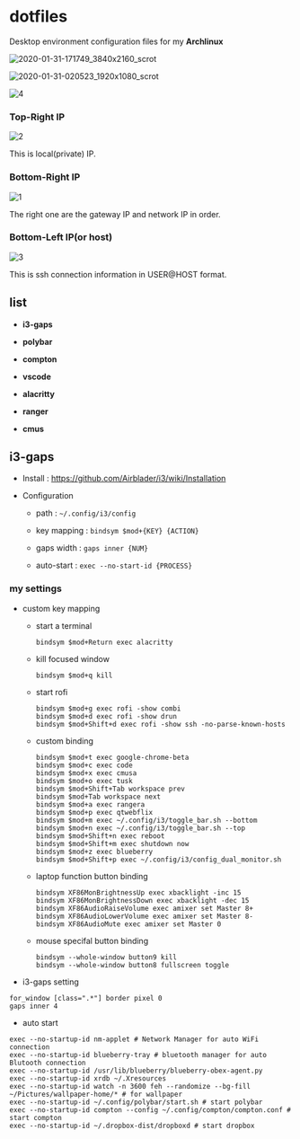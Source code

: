 # dotfiles 

Desktop environment configuration files for my **Archlinux**

![2020-01-31-171749_3840x2160_scrot](https://user-images.githubusercontent.com/16812446/73523207-aa62e580-444d-11ea-9ed6-6e82ab536bf2.png)

![2020-01-31-020523_1920x1080_scrot](https://user-images.githubusercontent.com/16812446/73472338-39301d80-43ce-11ea-9565-82c6da03eb75.png)

![4](https://user-images.githubusercontent.com/16812446/80850130-58e91300-8c55-11ea-9483-407c17e488f3.png)

### Top-Right IP

![2](https://user-images.githubusercontent.com/16812446/80850105-3e169e80-8c55-11ea-9a54-6442d4a4e2d0.png)

This is local(private) IP.

### Bottom-Right IP

![1](https://user-images.githubusercontent.com/16812446/80850109-48389d00-8c55-11ea-87c8-875221c53825.png)

The right one are the gateway IP and network IP in order.

### Bottom-Left IP(or host)

![3](https://user-images.githubusercontent.com/16812446/80850125-4ff84180-8c55-11ea-9d65-c1ecb1730fb8.png)

This is ssh connection information in USER@HOST format.

## list

- **i3-gaps**

- **polybar**

- **compton**

- **vscode**

- **alacritty**

- **ranger**

- **cmus**

## i3-gaps

- Install : https://github.com/Airblader/i3/wiki/Installation

- Configuration 

  - path : `~/.config/i3/config`

  - key mapping : `bindsym $mod+{KEY} {ACTION}`

  - gaps width : `gaps inner {NUM}`

  - auto-start : `exec --no-start-id {PROCESS}`

### my settings

- custom key mapping

  - start a terminal

    ```
    bindsym $mod+Return exec alacritty
    ```

  - kill focused window

    ```
    bindsym $mod+q kill
    ```

  - start rofi

    ```
    bindsym $mod+g exec rofi -show combi
    bindsym $mod+d exec rofi -show drun
    bindsym $mod+Shift+d exec rofi -show ssh -no-parse-known-hosts
    ```

  - custom binding

    ```
    bindsym $mod+t exec google-chrome-beta
    bindsym $mod+c exec code
    bindsym $mod+x exec cmusa
    bindsym $mod+o exec tusk
    bindsym $mod+Shift+Tab workspace prev
    bindsym $mod+Tab workspace next
    bindsym $mod+a exec rangera
    bindsym $mod+p exec qtwebflix
    bindsym $mod+m exec ~/.config/i3/toggle_bar.sh --bottom
    bindsym $mod+n exec ~/.config/i3/toggle_bar.sh --top
    bindsym $mod+Shift+n exec reboot
    bindsym $mod+Shift+m exec shutdown now
    bindsym $mod+z exec blueberry
    bindsym $mod+Shift+p exec ~/.config/i3/config_dual_monitor.sh
    ```

  - laptop function button binding

    ```
    bindsym XF86MonBrightnessUp exec xbacklight -inc 15
    bindsym XF86MonBrightnessDown exec xbacklight -dec 15
    bindsym XF86AudioRaiseVolume exec amixer set Master 8+
    bindsym XF86AudioLowerVolume exec amixer set Master 8-
    bindsym XF86AudioMute exec amixer set Master 0
    ```

  - mouse specifal button binding

    ```
    bindsym --whole-window button9 kill
    bindsym --whole-window button8 fullscreen toggle
    ```

- i3-gaps setting

```
for_window [class=".*"] border pixel 0
gaps inner 4
```

- auto start 

```
exec --no-startup-id nm-applet # Network Manager for auto WiFi connection
exec --no-startup-id blueberry-tray # bluetooth manager for auto Blutooth connection
exec --no-startup-id /usr/lib/blueberry/blueberry-obex-agent.py
exec --no-startup-id xrdb ~/.Xresources
exec --no-startup-id watch -n 3600 feh --randomize --bg-fill ~/Pictures/wallpaper-home/* # for wallpaper
exec --no-startup-id ~/.config/polybar/start.sh # start polybar 
exec --no-startup-id compton --config ~/.config/compton/compton.conf # start compton
exec --no-startup-id ~/.dropbox-dist/dropboxd # start dropbox
```
